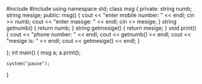 #include <iostream>
#include <string>
using namespace std;
class msg {
private:
	string numb;
	string  mesige;
public:
	msg() {
		cout << "enter mobile number: " << endl;
		cin >> numb;
		cout << "enter massge: " << endl;
		cin >> mesige;
	}
	string getnumb() {
		return numb;
	}
	string getmesige() {
		return mesige;
	}
	void print() {
		cout << "phone number: " << endl;
		cout << getnumb() << endl;
		cout << "mesige is: " << endl;
		cout << getmesige() << endl;
	}
	
};
int main()
{
	msg a;
	a.print();

	system("pause");
}
